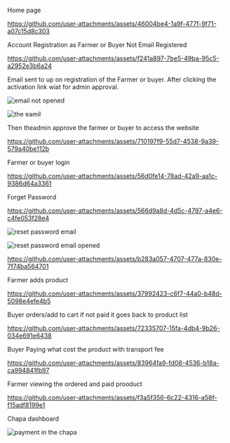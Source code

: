 Home page

https://github.com/user-attachments/assets/46004be4-1a9f-477f-9f71-a07c15d8c303

Account Registration as Farmer or Buyer Not Email Registered

https://github.com/user-attachments/assets/f241a897-7be5-49ba-95c5-a2952e3b6a24

Email sent to up on registration of the Farmer or buyer.
After clicking the activation link wiat for admin approval.

![email not opened](https://github.com/user-attachments/assets/29b9b9c3-cd6b-4889-987f-6f2c7c65ed5d)

![the eamil](https://github.com/user-attachments/assets/903f6b61-a91b-4a01-9656-b36fdeedabb4)

Then theadmin approve the farmer or buyer to access the website

https://github.com/user-attachments/assets/710197f9-55d7-4538-9a39-579a40be112b

Farmer or buyer login

https://github.com/user-attachments/assets/56d0fe14-78ad-42a9-aa1c-9386d64a3361

Forget Password

https://github.com/user-attachments/assets/566d9a8d-4d5c-4797-a4e6-c4fe053f28e4

![reset password email](https://github.com/user-attachments/assets/8851d92d-86a0-4d32-b161-5521f16cc953)

![reset password email opened](https://github.com/user-attachments/assets/c1268da2-c903-4b3c-9691-bed573ed14a9)

https://github.com/user-attachments/assets/b283a057-4707-477a-830e-7f74ba564701

Farmer adds product 

https://github.com/user-attachments/assets/37992423-c6f7-44a0-b48d-5098e4efe4b5

Buyer orders/add to cart if not paid it goes back to product list

https://github.com/user-attachments/assets/72335707-15fa-4db4-9b26-034e691e6438

Buyer Paying what cost the product with transport fee

https://github.com/user-attachments/assets/83964fa9-fd08-4536-b18a-ca994841fb97

Farmer viewing the ordered and paid prooduct

https://github.com/user-attachments/assets/f3a5f356-6c22-4316-a58f-f15adf8199e1

Chapa dashboard

![payment in the chapa](https://github.com/user-attachments/assets/f6ac55d5-293f-455f-b3f5-a133b700da00)


